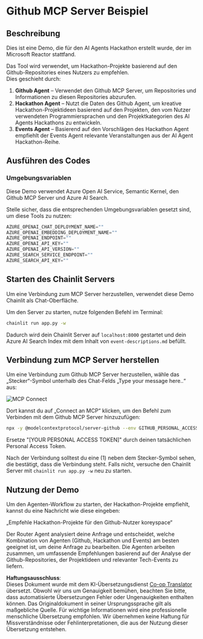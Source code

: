<!--
CO_OP_TRANSLATOR_METADATA:
{
  "original_hash": "9bf0395cbc541ce8db2a9699c8678dfc",
  "translation_date": "2025-07-12T14:19:46+00:00",
  "source_file": "11-mcp/code_samples/github-mcp/README.md",
  "language_code": "de"
}
-->
# Github MCP Server Beispiel

## Beschreibung

Dies ist eine Demo, die für den AI Agents Hackathon erstellt wurde, der im Microsoft Reactor stattfand.

Das Tool wird verwendet, um Hackathon-Projekte basierend auf den Github-Repositories eines Nutzers zu empfehlen.  
Dies geschieht durch:

1. **Github Agent** – Verwendet den Github MCP Server, um Repositories und Informationen zu diesen Repositories abzurufen.  
2. **Hackathon Agent** – Nutzt die Daten des Github Agent, um kreative Hackathon-Projektideen basierend auf den Projekten, den vom Nutzer verwendeten Programmiersprachen und den Projektkategorien des AI Agents Hackathons zu entwickeln.  
3. **Events Agent** – Basierend auf den Vorschlägen des Hackathon Agent empfiehlt der Events Agent relevante Veranstaltungen aus der AI Agent Hackathon-Reihe.  

## Ausführen des Codes

### Umgebungsvariablen

Diese Demo verwendet Azure Open AI Service, Semantic Kernel, den Github MCP Server und Azure AI Search.

Stelle sicher, dass die entsprechenden Umgebungsvariablen gesetzt sind, um diese Tools zu nutzen:

```python
AZURE_OPENAI_CHAT_DEPLOYMENT_NAME=""
AZURE_OPENAI_EMBEDDING_DEPLOYMENT_NAME=""
AZURE_OPENAI_ENDPOINT=""
AZURE_OPENAI_API_KEY=""
AZURE_OPENAI_API_VERSION=""
AZURE_SEARCH_SERVICE_ENDPOINT=""
AZURE_SEARCH_API_KEY=""
```

## Starten des Chainlit Servers

Um eine Verbindung zum MCP Server herzustellen, verwendet diese Demo Chainlit als Chat-Oberfläche.

Um den Server zu starten, nutze folgenden Befehl im Terminal:

```bash
chainlit run app.py -w
```

Dadurch wird dein Chainlit Server auf `localhost:8000` gestartet und dein Azure AI Search Index mit dem Inhalt von `event-descriptions.md` befüllt.

## Verbindung zum MCP Server herstellen

Um eine Verbindung zum Github MCP Server herzustellen, wähle das „Stecker“-Symbol unterhalb des Chat-Felds „Type your message here..“ aus:

![MCP Connect](../../../../../translated_images/mcp-chainlit-1.9154745f51c1f0437829df7624bff2f6268272f964f260fae8c7134d54e00f50.de.png)

Dort kannst du auf „Connect an MCP“ klicken, um den Befehl zum Verbinden mit dem Github MCP Server hinzuzufügen:

```bash
npx -y @modelcontextprotocol/server-github --env GITHUB_PERSONAL_ACCESS_TOKEN=[YOUR PERSONAL ACCESS TOKEN]
```

Ersetze "[YOUR PERSONAL ACCESS TOKEN]" durch deinen tatsächlichen Personal Access Token.

Nach der Verbindung solltest du eine (1) neben dem Stecker-Symbol sehen, die bestätigt, dass die Verbindung steht. Falls nicht, versuche den Chainlit Server mit `chainlit run app.py -w` neu zu starten.

## Nutzung der Demo

Um den Agenten-Workflow zu starten, der Hackathon-Projekte empfiehlt, kannst du eine Nachricht wie diese eingeben:

„Empfehle Hackathon-Projekte für den Github-Nutzer koreyspace“

Der Router Agent analysiert deine Anfrage und entscheidet, welche Kombination von Agenten (Github, Hackathon und Events) am besten geeignet ist, um deine Anfrage zu bearbeiten. Die Agenten arbeiten zusammen, um umfassende Empfehlungen basierend auf der Analyse der Github-Repositories, der Projektideen und relevanter Tech-Events zu liefern.

**Haftungsausschluss**:  
Dieses Dokument wurde mit dem KI-Übersetzungsdienst [Co-op Translator](https://github.com/Azure/co-op-translator) übersetzt. Obwohl wir uns um Genauigkeit bemühen, beachten Sie bitte, dass automatisierte Übersetzungen Fehler oder Ungenauigkeiten enthalten können. Das Originaldokument in seiner Ursprungssprache gilt als maßgebliche Quelle. Für wichtige Informationen wird eine professionelle menschliche Übersetzung empfohlen. Wir übernehmen keine Haftung für Missverständnisse oder Fehlinterpretationen, die aus der Nutzung dieser Übersetzung entstehen.